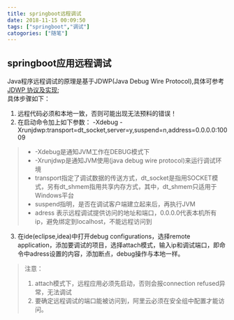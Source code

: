 ```yaml
---
title: springboot远程调试
date: 2018-11-15 00:09:50
tags: ["springboot","调试"]
catogories: ["随笔"]
---
```

## springboot应用远程调试  
Java程序远程调试的原理是基于JDWP(Java Debug Wire Protocol),具体可参考[JDWP 协议及实现](https://www.ibm.com/developerworks/cn/java/j-lo-jpda3/);  
具体步骤如下： 
1. 远程代码必须和本地一致，否则可能出现无法预料的错误！
2. 在启动命令加上如下参数：
-Xdebug -Xrunjdwp:transport=dt_socket,server=y,suspend=n,address=0.0.0.0:10009  
> * -Xdebug是通知JVM工作在DEBUG模式下  
> * -Xrunjdwp是通知JVM使用(java debug wire protocol)来运行调试环境
> * transport指定了调试数据的传送方式，dt_socket是指用SOCKET模式，另有dt_shmem指用共享内存方式，其中，dt_shmem只适用于Windows平台  
> * suspend指明，是否在调试客户端建立起来后，再执行JVM  
> * adress 表示远程调试提供访问的地址和端口，0.0.0.0代表本机所有ip，避免绑定到localhost，不能远程访问到
3. 在ide(eclipse,idea)中打开debug configurations，选择remote application，添加要调试的项目，选择attach模式，输入ip和调试端口，即命令中adress设置的内容，添加断点，debug操作与本地一样。
> 注意：
> 1. attach模式下，远程应用必须先启动，否则会报connection refused异常，无法调试
> 2. 要确定远程调试的端口能被访问到，阿里云必须在安全组中配置才能访问。
